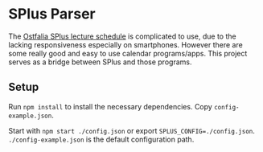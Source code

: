 # SPlus Parser

The [Ostfalia SPlus lecture schedule](http://splus.ostfalia.de) is complicated to use, due to the lacking responsiveness especially on smartphones. However there are some really good and easy to use calendar programs/apps. This project serves as a bridge between SPlus and those programs.

## Setup

Run `npm install` to install the necessary dependencies. Copy `config-example.json`.

Start with `npm start ./config.json` or export `SPLUS_CONFIG=./config.json`. `./config-example.json` is the default configuration path.
